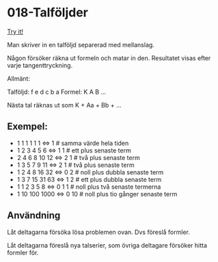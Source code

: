 # 018-Talföljder

[Try it!](https://christernilsson.github.io/Lab/2018/018-Talföljder/index.html)

Man skriver in en talföljd separerad med mellanslag.

Någon försöker räkna ut formeln och matar in den.
Resultatet visas efter varje tangenttryckning.

Allmänt:

Talföljd: f e d c b a
Formel: K A B ...

Nästa tal räknas ut som K + Aa + Bb + ... 

## Exempel:

* 1 1 1 1 1 1    <=> 1     # samma värde hela tiden
* 1 2 3 4 5 6    <=> 1 1   # ett plus senaste term
* 2 4 6 8 10 12  <=> 2 1   # två plus senaste term
* 1 3 5 7 9 11   <=> 2 1   # två plus senaste term
* 1 2 4 8 16 32  <=> 0 2   # noll plus dubbla senaste term
* 1 3 7 15 31 63 <=> 1 2   # ett plus dubbla senaste term
* 1 1 2 3 5 8    <=> 0 1 1 # noll plus två senaste termerna
* 1 10 100 1000  <=> 0 10  # noll plus tio gånger senaste term

## Användning

Låt deltagarna försöka lösa problemen ovan.
Dvs föreslå formler.

Låt deltagarna föreslå nya talserier, som övriga deltagare försöker hitta formler för.
